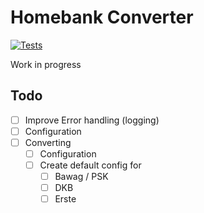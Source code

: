 # Homebank Converter

[![Tests](https://github.com/spucman/homebank-converter/actions/workflows/test.yml/badge.svg)](https://github.com/spucman/homebank-converter/actions/workflows/test.yml)

Work in progress

## Todo

* [ ] Improve Error handling (logging)
* [ ] Configuration
* [ ] Converting
  * [ ] Configuration
  * [ ] Create default config for
    * [ ] Bawag / PSK
    * [ ] DKB
    * [ ] Erste
